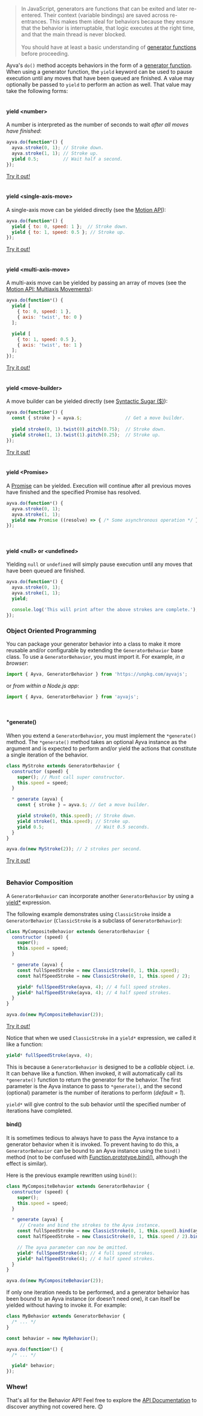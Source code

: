 > In JavaScript, generators are functions that can be exited and later re-entered. Their context (variable bindings) are saved across re-entrances. This makes them ideal for behaviors because they ensure that the behavior is interruptable, that logic executes at the right time, and that the main thread is never blocked. <br/><br/> You should have at least a basic understanding of <a href="https://developer.mozilla.org/en-US/docs/Web/JavaScript/Reference/Statements/function*" target="_blank">generator functions</a> before proceeding.

Ayva's ```do()``` method accepts behaviors in the form of a <a href="https://developer.mozilla.org/en-US/docs/Web/JavaScript/Reference/Statements/function*" target="_blank">generator function</a>. When using a generator function, the ```yield``` keyword can be used to pause execution until any moves that have been queued are finished. A value may optionally be passed to ```yield``` to perform an action as well. That value may take the following forms:  
<br/>  

#### yield &lt;number&gt;

A number is interpreted as the number of seconds to wait _after all moves have finished_:

```javascript
ayva.do(function*() {
  ayva.stroke(0, 1); // Stroke down.
  ayva.stroke(1, 1); // Stroke up.
  yield 0.5;         // Wait half a second.
});
```

<a href="./tutorial-examples/behavior-api-custom-example-4.html" target="_blank">Try it out!</a>  
<br/>  
   
#### yield &lt;single-axis-move&gt;

A single-axis move can be yielded directly (see the <a href="./tutorial-motion-api-overview.html" target="_blank">Motion API</a>):

```javascript
ayva.do(function*() {
  yield { to: 0, speed: 1 };  // Stroke down.
  yield { to: 1, speed: 0.5 }; // Stroke up.
});
```
<a href="./tutorial-examples/behavior-api-custom-example-5.html" target="_blank">Try it out!</a>  
<br/>  
    
#### yield &lt;multi-axis-move&gt;

A multi-axis move can be yielded by passing an array of moves (see the <a href="./tutorial-motion-api-multiaxis.html" target="_blank">Motion API: Multiaxis Movements</a>):
```javascript
ayva.do(function*() {
  yield [
    { to: 0, speed: 1 },
    { axis: 'twist', to: 0 }
  ];

  yield [
    { to: 1, speed: 0.5 },
    { axis: 'twist', to: 1 }
  ];
});
```
<a href="./tutorial-examples/behavior-api-custom-example-6.html" target="_blank">Try it out!</a>  
<br/>  
   
#### yield &lt;move-builder&gt;

A move builder can be yielded directly (see <a href="./tutorial-motion-api-syntactic-sugar.html" target="_blank">Syntactic Sugar ($)</a>):

```javascript
ayva.do(function*() {
  const { stroke } = ayva.$;                // Get a move builder.
  
  yield stroke(0, 1).twist(0).pitch(0.75);  // Stroke down.
  yield stroke(1, 1).twist(1).pitch(0.25);  // Stroke up.
});
```
<a href="./tutorial-examples/behavior-api-custom-example-7.html" target="_blank">Try it out!</a>  
<br/>  
   
#### yield &lt;Promise&gt;

A <a href="https://developer.mozilla.org/en-US/docs/Web/JavaScript/Reference/Global_Objects/Promise" target="_blank">Promise</a> can be yielded. Execution will continue after all previous moves have finished and the specified Promise has resolved.

```javascript
ayva.do(function*() {
  ayva.stroke(0, 1);
  ayva.stroke(1, 1);
  yield new Promise ((resolve) => { /* Some asynchronous operation */ });
});
```  
<br/>  

#### yield &lt;null&gt; or &lt;undefined&gt;

Yielding ```null``` or ```undefined``` will simply pause execution until any moves that have been queued are finished.

```javascript
ayva.do(function*() {
  ayva.stroke(0, 1);
  ayva.stroke(1, 1);
  yield;

  console.log('This will print after the above strokes are complete.');
});
``` 

### Object Oriented Programming

You can package your generator behavior into a class to make it more reusable and/or configurable by extending the ```GeneratorBehavior``` base class.
To use a ```GeneratorBehavior```, you must import it. For example, _in a browser_:

```javascript
import { Ayva, GeneratorBehavior } from 'https://unpkg.com/ayvajs';
```
or _from within a Node.js app_:
```javascript
import { Ayva, GeneratorBehavior } from 'ayvajs';
```
<br/>  

#### *generate()

When you extend a ```GeneratorBehavior```, you must implement the ```*generate()``` method. The ```*generate()``` method takes an optional Ayva instance as the argument and is expected to perform and/or yield the actions that constitute a single iteration of the behavior.

```javascript
class MyStroke extends GeneratorBehavior {
  constructor (speed) {
    super(); // Must call super constructor.
    this.speed = speed;
  }

  * generate (ayva) {
    const { stroke } = ayva.$; // Get a move builder.

    yield stroke(0, this.speed); // Stroke down.
    yield stroke(1, this.speed); // Stroke up.
    yield 0.5;                   // Wait 0.5 seconds.
  }
}

ayva.do(new MyStroke(2)); // 2 strokes per second.
```

<a href="./tutorial-examples/behavior-api-custom-example-8.html" target="_blank">Try it out!</a>  
<br/>  

### Behavior Composition

A ```GeneratorBehavior``` can incorporate another ```GeneratorBehavior``` by using a <a href="https://developer.mozilla.org/en-US/docs/Web/JavaScript/Reference/Operators/yield*" target="_blank">yield*</a> expression.

The following example demonstrates using ```ClassicStroke``` inside a ```GeneratorBehavior``` (```ClassicStroke``` is a subclass of ```GeneratorBehavior```):

```javascript
class MyCompositeBehavior extends GeneratorBehavior {
  constructor (speed) {
    super();
    this.speed = speed;
  }

  * generate (ayva) {
    const fullSpeedStroke = new ClassicStroke(0, 1, this.speed);
    const halfSpeedStroke = new ClassicStroke(0, 1, this.speed / 2);

    yield* fullSpeedStroke(ayva, 4); // 4 full speed strokes.
    yield* halfSpeedStroke(ayva, 4); // 4 half speed strokes.
  }
}

ayva.do(new MyCompositeBehavior(2));
```

<a href="./tutorial-examples/behavior-api-custom-example-9.html" target="_blank">Try it out!</a>  
 
Notice that when we used ```ClassicStroke``` in a ```yield*``` expression, we called it like a function:

```javascript
yield* fullSpeedStroke(ayva, 4);
```

This is because a ```GeneratorBehavior``` is designed to be a _callable_ object. i.e. It can behave like a function. When invoked, it will automatically call its ```*generate()``` function to return the generator for the behavior. The first parameter is the Ayva instance to pass to ```*generate()```, and the second (optional) parameter is the number of iterations to perform (_default = 1_). 

```yield*``` will give control to the sub behavior until the specified number of iterations have completed.
<br/>  

#### bind()

It is sometimes tedious to always have to pass the Ayva instance to a generator behavior when it is invoked. To prevent having to do this, a ```GeneratorBehavior``` can be bound to an Ayva instance using the ```bind()``` method (not to be confused with <a href="https://developer.mozilla.org/en-US/docs/Web/JavaScript/Reference/Global_objects/Function/bind" target="_blank">Function.prototype.bind()</a>, although the effect is similar).

Here is the previous example rewritten using ```bind()```:

```javascript
class MyCompositeBehavior extends GeneratorBehavior {
  constructor (speed) {
    super();
    this.speed = speed;
  }

  * generate (ayva) {
     // Create and bind the strokes to the Ayva instance.
    const fullSpeedStroke = new ClassicStroke(0, 1, this.speed).bind(ayva);
    const halfSpeedStroke = new ClassicStroke(0, 1, this.speed / 2).bind(ayva);

    // The ayva parameter can now be omitted.
    yield* fullSpeedStroke(4); // 4 full speed strokes.
    yield* halfSpeedStroke(4); // 4 half speed strokes.
  }
}

ayva.do(new MyCompositeBehavior(2));
```

If only one iteration needs to be performed, and a generator behavior has been bound to an Ayva instance (or doesn't need one), it can itself be yielded without having to invoke it. For example:

```javascript
class MyBehavior extends GeneratorBehavior {
  /* ... */
}

const behavior = new MyBehavior();

ayva.do(function*() {
  /* ... */

  yield* behavior;
});
```

### Whew!

That's all for the Behavior API! Feel free to explore the <a href="./index.html" target="_blank">API Documentation</a> to discover anything not covered here. 😊
